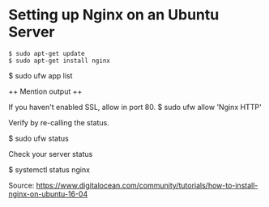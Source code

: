 # Setting up Nginx on an Ubuntu Server

```
$ sudo apt-get update
$ sudo apt-get install nginx
```

$ sudo ufw app list

++ Mention output ++

If you haven't enabled SSL, allow in port 80. 
$ sudo ufw allow 'Nginx HTTP'

Verify by re-calling the status. 

$ sudo ufw status

Check your server status

$ systemctl status nginx

Source: https://www.digitalocean.com/community/tutorials/how-to-install-nginx-on-ubuntu-16-04